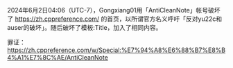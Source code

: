 2024年6月2日04:06（UTC-7），Gongxiang01用「AntiCleanNote」帐号破坏了 https://zh.cppreference.com/ 的首页，以所谓官方名义呼吁「反对yu22c和auser的破坏」。随后破坏了模板:Title，加入了相同内容。

罪证：https://zh.cppreference.com/w/Special:%E7%94%A8%E6%88%B7%E8%B4%A1%E7%8C%AE/AntiCleanNote
